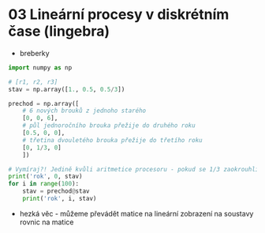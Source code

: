 # 03 Lineární procesy v diskrétním čase (lingebra)
- breberky
```py
import numpy as np

# [r1, r2, r3]
stav = np.array([1., 0.5, 0.5/3])

prechod = np.array([
    # 6 nových brouků z jednoho starého
    [0, 0, 6],
    # půl jednoročního brouka přežije do druhého roku
    [0.5, 0, 0],
    # třetina dvouletého brouka přežije do třetího roku
    [0, 1/3, 0]
    ])

# Vymíraj?! Jedině kvůli aritmetice procesoru - pokud se 1/3 zaokrouhlí na 0.333...
print('rok', 0, stav)
for i in range(100):
    stav = prechod@stav
    print('rok', i, stav)
```
- hezká věc - můžeme převádět matice na lineární zobrazení na soustavy rovnic na matice

